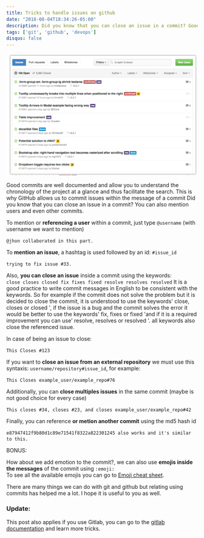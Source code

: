 ```yaml
---
title: Tricks to handle issues on github
date: "2018-08-04T18:34:26-05:00"
description: Did you know that you can close an issue in a commit? Good commits are well documented and allow you to understand the chronology of the project at a glance and thus facilitate the search. This is why GitHub allows us to manage issues within the message of the commit.
tags: ['git', 'github', 'devops']
disqus: false
---
```


![ejemplo de github-issues](./github-issues-1024x653.png)

Good commits are well documented and allow you to understand the chronology of the project at a glance and thus facilitate the search. This is why GitHub allows us to commit issues within the message of a commit Did you know that you can close an issue in a commit? You can also mention users and even other commits.

To mention or **referencing a user** within a commit, just type `@username` (with username we want to mention)

```
@jhon collaborated in this part.
```

To **mention an issue**, a hashtag is used followed by an id: `#issue_id`

```
trying to fix issue #33.
```

Also, **you can close an issue** inside a commit using the keywords:  
`close closes closed fix fixes fixed resolve resolves resolved`
It is a good practice to write commit messages in English to be consistent with the keywords.
So for example if the commit does not solve the problem but it is decided to close the commit, it is understood to use the keywords' close, closes or closed ', if the issue is a bug and the commit solves the error it would be better to use the keywords' fix, fixes or fixed 'and if it is a required improvement you can use' resolve, resolves or resolved '. all keywords also close the referenced issue.

In case of being an issue to close:

```
This Closes #123
```

If you want to **close an issue from an external repository** we must use this syntaxis: `username/repository#issue_id`, for example:

```
This Closes example_user/example_repo#76
```

Additionally, you can **close multiples issues** in the same commit (maybe is not good choice for every case)

```
This closes #34, closes #23, and closes example_user/example_repo#42
```

Finally,  you can reference **or metion another commit** using the md5 hash id  

```
e87947412f9b80d1c89e71541f8322a822301245 also works and it's similar to this.
```

BONUS:

How about we add emotion to the commit?, we can also use **emojis inside the messages** of the commit using `:emoji:`  
To see all the available emojis you can go to [Emoji cheat sheet](https://www.webpagefx.com/tools/emoji-cheat-sheet/).

There are many things we can do with git and github but relating using commits has helped me a lot. I hope it is useful to you as well.

### Update:

This post also applies if you use Gitlab, you can go to the [gitlab documentation](https://docs.gitlab.com/ee/user/project/issues/closing_issues.html) and learn more tricks.